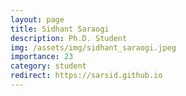 ```yaml
---
layout: page
title: Sidhant Saraogi 
description: Ph.D. Student
img: /assets/img/sidhant_saraogi.jpeg
importance: 23
category: student
redirect: https://sarsid.github.io
---
```

